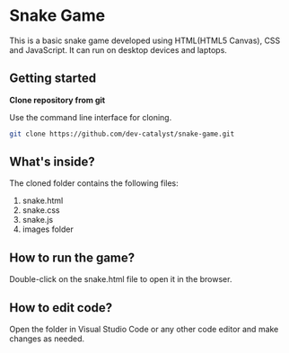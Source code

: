 # **Snake Game**
This is a basic snake game developed using HTML(HTML5 Canvas), CSS and JavaScript. 
It can run on desktop devices and laptops.

## Getting started
**Clone repository from git**

Use the command line interface for cloning.
```bash
git clone https://github.com/dev-catalyst/snake-game.git
```

## What's inside?
The cloned folder contains the following files:

1. snake.html
2. snake.css
3. snake.js
4. images folder

## How to run the game?
Double-click on the snake.html file to open it in the browser.

## How to edit code?
Open the folder in Visual Studio Code or any other code editor and make changes as needed.
